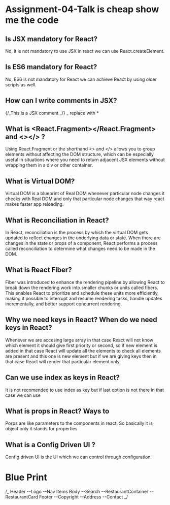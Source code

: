 # Assignment-04-Talk is cheap show me the code

## Is JSX mandatory for React?

No, it is not mandatory to use JSX in react we can use React.createElement.

## Is ES6 mandatory for React?

No, ES6 is not mandatory for React we can achieve React by using older scripts as well.

## How can I write comments in JSX?

{/_This is a JSX comment _/} \_ replace with \*

## What is <React.Fragment></React.Fragment> and <></> ?

Using React.Fragment or the shorthand <> and </> allows you to group elements without affecting the DOM structure, which can be especially useful in situations where you need to return adjacent JSX elements without wrapping them in a div or other container.

## What is Virtual DOM?

Virtual DOM is a blueprint of Real DOM whenever particular node changes it checks with Real DOM and only that particular node changes that way react makes faster app reloading.

## What is Reconciliation in React?

In React, reconciliation is the process by which the virtual DOM gets updated to reflect changes in the underlying data or state.
When there are changes in the state or props of a component, React performs a process called reconciliation to determine what changes need to be made in the DOM.

## What is React Fiber?

Fiber was introduced to enhance the rendering pipeline by allowing React to break down the rendering work into smaller chunks or units called fibers.
This enables React to prioritize and schedule these units more efficiently, making it possible to interrupt and resume rendering tasks,
handle updates incrementally, and better support concurrent rendering.

## Why we need keys in React? When do we need keys in React?

Whenever we are accesing large array in that case React will not know which element it should give first priority or second, so if new element is added
in that case React will update all the elements to check all elements are present and this one is new element but if we are giving keys then in that
case React will render that particular element only.

## Can we use index as keys in React?

It is not recomended to use index as key but if last option is not there in that case we can use

## What is props in React? Ways to

Porps are like parameters to the components in react. So basically it is object only it stands for properties

## What is a Config Driven UI ?

Config driven UI is the UI which we can control through configuration.

# Blue Print

/_
Header
--Logo
--Nav Items
Body
--Search
--RestaurantContainer
--RestaurantCard
Footer
--Copyright
--Address
--Contact
_/
